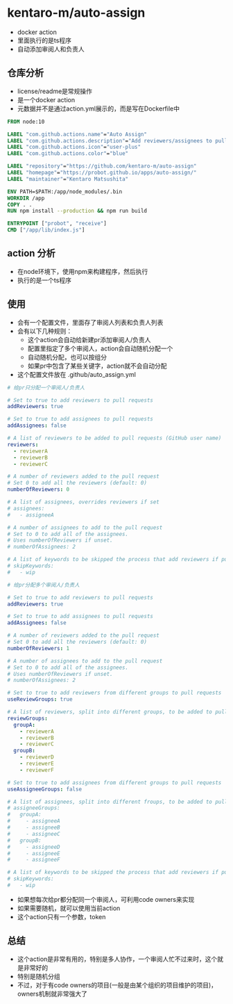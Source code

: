 # kentaro-m/auto-assign

- docker action
- 里面执行的是ts程序
- 自动添加审阅人和负责人

## 仓库分析

- license/readme是常规操作
- 是一个docker action
- 元数据并不是通过action.yml展示的，而是写在Dockerfile中

```Dockerfile
FROM node:10

LABEL "com.github.actions.name"="Auto Assign"
LABEL "com.github.actions.description"="Add reviewers/assignees to pull requests when pull requests are opened."
LABEL "com.github.actions.icon"="user-plus"
LABEL "com.github.actions.color"="blue"

LABEL "repository"="https://github.com/kentaro-m/auto-assign"
LABEL "homepage"="https://probot.github.io/apps/auto-assign/"
LABEL "maintainer"="Kentaro Matsushita"

ENV PATH=$PATH:/app/node_modules/.bin
WORKDIR /app
COPY . .
RUN npm install --production && npm run build

ENTRYPOINT ["probot", "receive"]
CMD ["/app/lib/index.js"]
```

## action 分析

- 在node环境下，使用npm来构建程序，然后执行
- 执行的是一个ts程序


## 使用

- 会有一个配置文件，里面存了审阅人列表和负责人列表
- 会有以下几种规则：
  - 这个action会自动给新建pr添加审阅人/负责人
  - 配置里指定了多个审阅人，action会自动随机分配一个
  - 自动随机分配，也可以按组分
  - 如果pr中包含了某些关键字，action就不会自动分配
- 这个配置文件放在 .github/auto_assign.yml

```yaml
# 给pr只分配一个审阅人/负责人

# Set to true to add reviewers to pull requests
addReviewers: true

# Set to true to add assignees to pull requests
addAssignees: false

# A list of reviewers to be added to pull requests (GitHub user name)
reviewers:
  - reviewerA
  - reviewerB
  - reviewerC

# A number of reviewers added to the pull request
# Set 0 to add all the reviewers (default: 0)
numberOfReviewers: 0

# A list of assignees, overrides reviewers if set
# assignees:
#   - assigneeA

# A number of assignees to add to the pull request
# Set to 0 to add all of the assignees.
# Uses numberOfReviewers if unset.
# numberOfAssignees: 2

# A list of keywords to be skipped the process that add reviewers if pull requests include it
# skipKeywords:
#   - wip

# 给pr分配多个审阅人/负责人

# Set to true to add reviewers to pull requests
addReviewers: true

# Set to true to add assignees to pull requests
addAssignees: false

# A number of reviewers added to the pull request
# Set 0 to add all the reviewers (default: 0)
numberOfReviewers: 1

# A number of assignees to add to the pull request
# Set to 0 to add all of the assignees.
# Uses numberOfReviewers if unset.
# numberOfAssignees: 2

# Set to true to add reviewers from different groups to pull requests
useReviewGroups: true

# A list of reviewers, split into different groups, to be added to pull requests (GitHub user name)
reviewGroups:
  groupA:
    - reviewerA
    - reviewerB
    - reviewerC
  groupB:
    - reviewerD
    - reviewerE
    - reviewerF

# Set to true to add assignees from different groups to pull requests
useAssigneeGroups: false

# A list of assignees, split into different froups, to be added to pull requests (GitHub user name)
# assigneeGroups:
#   groupA:
#     - assigneeA
#     - assigneeB
#     - assigneeC
#   groupB:
#     - assigneeD
#     - assigneeE
#     - assigneeF

# A list of keywords to be skipped the process that add reviewers if pull requests include it
# skipKeywords:
#   - wip
```

- 如果想每次给pr都分配同一个审阅人，可利用code owners来实现
- 如果需要随机，就可以使用当前action
- 这个action只有一个参数，token

## 总结

- 这个action是非常有用的，特别是多人协作，一个审阅人忙不过来时，这个就是非常好的
- 特别是随机分组
- 不过，对于有code owners的项目(一般是由某个组织的项目维护的项目)，owners机制就非常强大了
